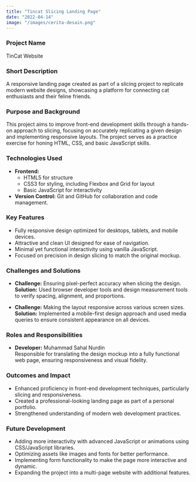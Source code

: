 ```yaml
---
title: "Tincat Slicing Landing Page"
date: "2022-04-14"
image: "/images/cerita-desain.png"
---
```


<!-- @format -->

### Project Name

TinCat Website

### Short Description

A responsive landing page created as part of a slicing project to replicate modern website designs, showcasing a platform for connecting cat enthusiasts and their feline friends.

### Purpose and Background

This project aims to improve front-end development skills through a hands-on approach to slicing, focusing on accurately replicating a given design and implementing responsive layouts. The project serves as a practice exercise for honing HTML, CSS, and basic JavaScript skills.

### Technologies Used

- **Frontend:**
  - HTML5 for structure
  - CSS3 for styling, including Flexbox and Grid for layout
  - Basic JavaScript for interactivity
- **Version Control:** Git and GitHub for collaboration and code management.

### Key Features

- Fully responsive design optimized for desktops, tablets, and mobile devices.
- Attractive and clean UI designed for ease of navigation.
- Minimal yet functional interactivity using vanilla JavaScript.
- Focused on precision in design slicing to match the original mockup.

### Challenges and Solutions

- **Challenge:** Ensuring pixel-perfect accuracy when slicing the design.  
  **Solution:** Used browser developer tools and design measurement tools to verify spacing, alignment, and proportions.

- **Challenge:** Making the layout responsive across various screen sizes.  
  **Solution:** Implemented a mobile-first design approach and used media queries to ensure consistent appearance on all devices.

### Roles and Responsibilities

- **Developer:** Muhammad Sahal Nurdin  
  Responsible for translating the design mockup into a fully functional web page, ensuring responsiveness and visual fidelity.

### Outcomes and Impact

- Enhanced proficiency in front-end development techniques, particularly slicing and responsiveness.
- Created a professional-looking landing page as part of a personal portfolio.
- Strengthened understanding of modern web development practices.

### Future Development

- Adding more interactivity with advanced JavaScript or animations using CSS/JavaScript libraries.
- Optimizing assets like images and fonts for better performance.
- Implementing form functionality to make the page more interactive and dynamic.
- Expanding the project into a multi-page website with additional features.
